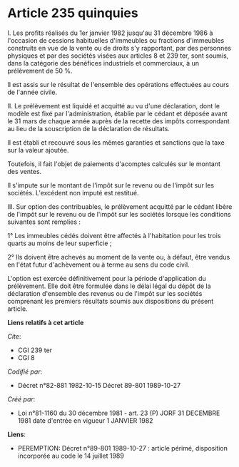 # Article 235 quinquies

I. Les profits réalisés du 1er janvier 1982 jusqu'au 31 décembre 1986 à l'occasion de cessions habituelles d'immeubles ou
fractions d'immeubles construits en vue de la vente ou de droits s'y rapportant, par des personnes physiques et par des
sociétés visées aux articles 8 et 239 ter, sont soumis, dans la catégorie des bénéfices industriels et commerciaux, à un
prélèvement de 50 %.

Il est assis sur le résultat de l'ensemble des opérations effectuées au cours de l'année civile.

II. Le prélèvement est liquidé et acquitté au vu d'une déclaration, dont le modèle est fixé par l'administration, établie par
le cédant et déposée avant le 31 mars de chaque année auprès de la recette des impôts correspondant au lieu de la
souscription de la déclaration de résultats.

Il est établi et recouvré sous les mêmes garanties et sanctions que la taxe sur la valeur ajoutée.

Toutefois, il fait l'objet de paiements d'acomptes calculés sur le montant des ventes.

Il s'impute sur le montant de l'impôt sur le revenu ou de l'impôt sur les sociétés. L'excédent non imputé est restitué.

III. Sur option des contribuables, le prélèvement acquitté par le cédant libère de l'impôt sur le revenu ou de l'impôt sur
les sociétés lorsque les conditions suivantes sont remplies :

1° Les immeubles cédés doivent être affectés à l'habitation pour les trois quarts au moins de leur superficie ;

2° Ils doivent être achevés au moment de la vente ou, à défaut, être vendus en l'état futur d'achèvement ou à terme au sens
du code civil.

L'option est exercée définitivement pour la période d'application du prélèvement. Elle doit être formulée dans le délai légal
du dépôt de la déclaration d'ensemble des revenus ou de l'impôt sur les sociétés comprenant les premiers résultats soumis aux
dispositions du présent article.

**Liens relatifs à cet article**

_Cite_:

  - CGI 239 ter
  - CGI 8

_Codifié par_:

  - Décret n°82-881 1982-10-15 Décret 89-801 1989-10-27

_Créé par_:

  - Loi n°81-1160 du 30 décembre 1981 - art. 23 (P) JORF 31 DECEMBRE 1981 date d'entrée en vigueur 1 JANVIER 1982

**Liens**:

  - PEREMPTION: Décret n°89-801 1989-10-27 : article périmé, disposition incorporée au code le 14 juillet 1989
